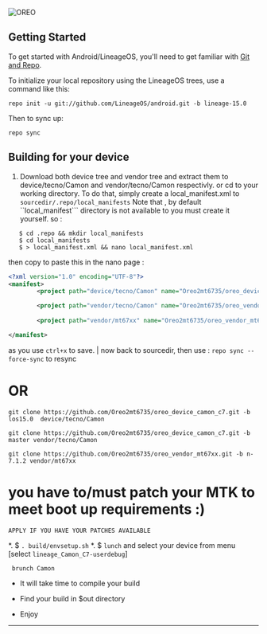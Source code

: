 
![OREO](https://github.com/Oreo2mt6735/oreo_manifest/blob/master/assert/oreo.png "OREO FOR MTK")

Getting Started
---------------

To get started with Android/LineageOS, you'll need to get
familiar with [Git and Repo](https://source.android.com/source/using-repo.html).

To initialize your local repository using the LineageOS trees, use a command like this:

    repo init -u git://github.com/LineageOS/android.git -b lineage-15.0

Then to sync up:

    repo sync
    
    
Building for your device 
------------------------
1. Download both device tree and vendor tree and extract them to device/tecno/Camon and vendor/tecno/Camon respectivly.
  or cd to your working directory. To do that, simply create a local_manifest.xml to ```sourcedir/.repo/local_manifests```
  Note that , by default ``local_manifest``` directory is not available to you must create it yourself.
  so :
  ```
     $ cd .repo && mkdir local_manifests
     $ cd local_manifests
     $ > local_manifest.xml && nano local_manifest.xml
  ```
  then copy to paste this in the nano page :
 ```xml
 <?xml version="1.0" encoding="UTF-8"?>
 <manifest>
         <project path="device/tecno/Camon" name="Oreo2mt6735/oreo_device_camon_c7.git" remote="github" revision="los15.0"/>

         <project path="vendor/tecno/Camon" name="Oreo2mt6735/oreo_vendor_camon_c7.git" remote="github" revision="master"/>
  
         <project path="vendor/mt67xx" name="Oreo2mt6735/oreo_vendor_mt67xx.git" remote="github" revision="n-7.1.2"/>

 </manifest>
  ```
  as you use ```ctrl+x``` to save.
   | now back to sourcedir, then use : ```repo sync --force-sync``` to resync


  # OR


```
git clone https://github.com/Oreo2mt6735/oreo_device_camon_c7.git -b los15.0  device/tecno/Camon
```
```
git clone https://github.com/Oreo2mt6735/oreo_device_camon_c7.git -b master vendor/tecno/Camon
```
```
git clone https://github.com/Oreo2mt6735/oreo_vendor_mt67xx.git -b n-7.1.2 vendor/mt67xx
```

# you have to/must patch your MTK to meet boot up requirements :)
```
APPLY IF YOU HAVE YOUR PATCHES AVAILABLE
```


 *. $ ```. build/envsetup.sh```
 *. $ ```lunch```
  and select your device from menu [select ```lineage_Camon_C7-userdebug```]

  ```
   brunch Camon
  ```
 + It will take time to compile your build
 - Find your build in $out directory
 + Enjoy

---------------

